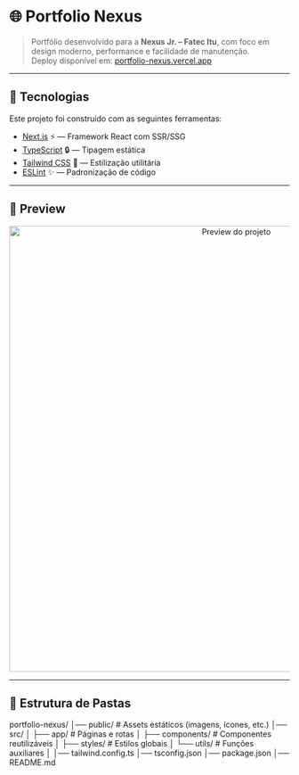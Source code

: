 # 🌐 Portfolio Nexus

> Portfólio desenvolvido para a **Nexus Jr. – Fatec Itu**, com foco em design moderno, performance e facilidade de manutenção.  
> Deploy disponível em: [portfolio-nexus.vercel.app](https://portfolio-nexus-pi.vercel.app/)

---

## 🚀 Tecnologias

Este projeto foi construído com as seguintes ferramentas:

- [Next.js](https://nextjs.org/) ⚡ — Framework React com SSR/SSG
- [TypeScript](https://www.typescriptlang.org/) 🔒 — Tipagem estática
- [Tailwind CSS](https://tailwindcss.com/) 🎨 — Estilização utilitária
- [ESLint](https://eslint.org/) ✨ — Padronização de código

---

## 📸 Preview

<p align="center">
  <img src="./public/preview.png" alt="Preview do projeto" width="800"/>
</p>

---

## 📂 Estrutura de Pastas

portfolio-nexus/
│── public/ # Assets estáticos (imagens, ícones, etc.)
│── src/
│ ├── app/ # Páginas e rotas
│ ├── components/ # Componentes reutilizáveis
│ ├── styles/ # Estilos globais
│ └── utils/ # Funções auxiliares
│
│── tailwind.config.ts
│── tsconfig.json
│── package.json
│── README.md
